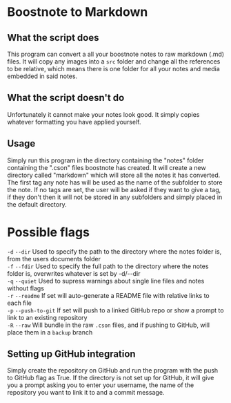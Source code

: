 # Boostnote to Markdown  
  
## What the script does  
This program can convert a all your boostnote notes to raw markdown (.md) files. It will copy any images into a `src` folder and change all the references to be relative, which means there is one folder for all your notes and media embedded in said notes.  
  
## What the script doesn't do  
Unfortunately it cannot make your notes look good. It simply copies whatever formatting you have applied yourself.  
  
## Usage  
Simply run this program in the directory containing the "notes" folder containing the ".cson" files boostnote has created. It will create a new directory called "markdown" which will store all the notes it has converted. The first tag any note has will be used as the name of the subfolder to store the note. If no tags are set, the user will be asked if they want to give a tag, if they don't then it will not be stored in any subfolders and simply placed in the default directory.  

# Possible flags  
`-d` `--dir`    Used to specify the path to the directory where the notes folder is, from the users documents folder  
`-f` `--fdir`   Used to specify the full path to the directory where the notes folder is, overwrites whatever is set by -d/--dir  
`-q` `--quiet`  Used to supress warnings about single line files and notes without flags  
`-r` `--readme`     If set will auto-generate a README file with relative links to each file  
`-p` `--push-to-git`    If set will push to a linked GitHub repo or show a prompt to link to an existing repository  
`-R` `--raw`  Will bundle in the raw `.cson` files, and if pushing to GitHub, will place them in a `backup` branch
  
## Setting up GitHub integration  
Simply create the repository on GitHub and run the program with the push to GitHub flag as True. If the directory is not set up for GitHub, it will give you a prompt asking you to enter your username, the name of the repository you want to link it to and a commit message.  
